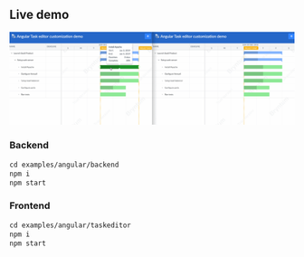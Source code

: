 ## Live demo

![collaborative-gantt](collaborative-gantt.gif)


### Backend
```
cd examples/angular/backend 
npm i
npm start
```

### Frontend
```
cd examples/angular/taskeditor
npm i
npm start
```
